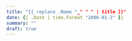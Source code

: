 ```yaml
---
title: "{{ replace .Name "_" " " | title }}"
date: {{ .Date | time.Format "2006-01-2" }}
summary: ""
draft: true
---
```


